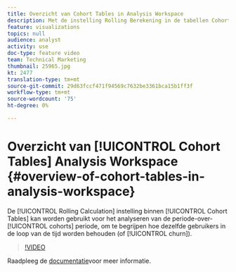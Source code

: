 ```yaml
---
title: Overzicht van Cohort Tables in Analysis Workspace
description: Met de instelling Rolling Berekening in de tabellen Cohort kunt u de periode-overperiode van de cohorten analyseren, zodat u kunt zien hoe dezelfde gebruikers in de loop der tijd behouden blijven (of kurn).
feature: visualizations
topics: null
audience: analyst
activity: use
doc-type: feature video
team: Technical Marketing
thumbnail: 25965.jpg
kt: 2477
translation-type: tm+mt
source-git-commit: 29d63fccf471f94569c7632be3361bca15b1ff3f
workflow-type: tm+mt
source-wordcount: '75'
ht-degree: 0%

---
```



# Overzicht van [!UICONTROL Cohort Tables] Analysis Workspace {#overview-of-cohort-tables-in-analysis-workspace}

De [!UICONTROL Rolling Calculation] instelling binnen [!UICONTROL Cohort Tables] kan worden gebruikt voor het analyseren van de periode-over- [!UICONTROL cohorts] periode, om te begrijpen hoe dezelfde gebruikers in de loop van de tijd worden behouden (of [!UICONTROL churn]).

>[!VIDEO](https://video.tv.adobe.com/v/25965/?quality=12)

Raadpleeg de [documentatie](https://marketing.adobe.com/resources/help/en_US/analytics/analysis-workspace/cohort_analysis.html)voor meer informatie.
